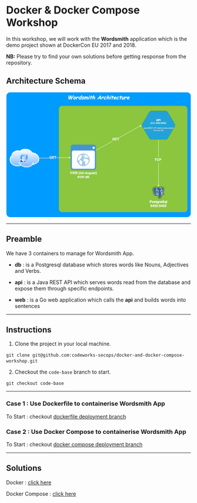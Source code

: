# Docker & Docker Compose Workshop

In this workshop, we will work with the **Wordsmith** application which is the demo project shown at DockerCon EU 2017 and 2018.

**NB:** Please try to find your own solutions before getting response from the repository.

## Architecture Schema

![wordsmith-architcture](wordsmith-architecture.png   )

***

## Preamble

We have 3 containers to manage for Wordsmith App.

- **db** : is a Postgresql database which stores words like Nouns, Adjectives and Verbs.


- **api** : is a Java REST API which serves words read from the database and expose them through specific endpoints.


- **web** : is a Go web application which calls the **api** and builds words into sentences

***

## Instructions

1. Clone the project in your local machine.

```shell
git clone git@github.com:codeworks-secops/docker-and-docker-compose-workshop.git
```

2. Checkout the `code-base` branch to start.

```shell
git checkout code-base
```

***

### Case 1 : Use Dockerfile to containerise Wordsmith App

To Start : checkout [dockerfile deployment branch](https://github.com/codeworks-secops/docker-and-docker-compose-workshop/tree/dockerfile-deployment)

### Case 2 : Use Docker Compose to containerise Wordsmith App

To Start : checkout [docker compose deployment branch](https://github.com/codeworks-secops/docker-and-docker-compose-workshop/tree/docker-compose-deployment)

***

## Solutions

Docker : [click here](https://github.com/codeworks-secops/docker-and-docker-compose-workshop/tree/docker-deployment)

Docker Compose : [click here](https://github.com/codeworks-secops/docker-and-docker-compose-workshop/tree/docker-compose-deployment)
